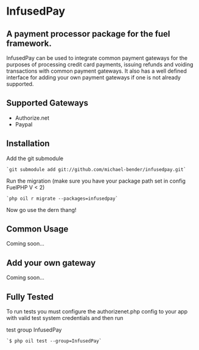 # InfusedPay
## A payment processor package for the fuel framework.
InfusedPay can be used to integrate common payment gateways for the purposes of processing
credit card payments, issuing refunds and voiding transactions with common payment gateways. It
also has a well defined interface for adding your own payment gateways if one is not already supported.

## Supported Gateways
- Authorize.net
- Paypal

## Installation
Add the git submodule

    `git submodule add git://github.com/michael-bender/infusedpay.git`

Run the migration (make sure you have your package path set in config FuelPHP V < 2)

    `php oil r migrate --packages=infusedpay`

Now go use the dern thang!

## Common Usage
Coming soon...

## Add your own gateway
Coming soon...

## Fully Tested
To run tests you must configure the authorizenet.php config to your app with valid test system credentials and then run

test group InfusedPay

    `$ php oil test --group=InfusedPay`


